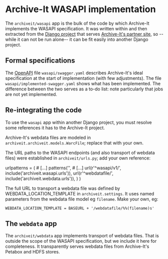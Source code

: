 # Archive-It WASAPI implementation

The `archiveit/wasapi` app is the bulk of the code by which Archive-It implements the WASAPI specification.  It was written within and then extracted from the [Django project](https://www.djangoproject.com/) that serves [Archive-It's partner site](https://partner.archive-it.org/), so --while it can not be run alone-- it can be fit easily into another Django project.


## Formal specifications

The [OpenAPI](https://www.openapis.org/) file `wasapi/swagger.yaml` describes Archive-It's ideal specification at the start of implementation (with few adjustments).  The file `wasapi/implemented-swagger.yaml` shows what has been implemented.  The difference between the two serves as a to-do list:  note particularly that jobs are not yet implemented.


## Re-integrating the code

To use the `wasapi` app within another Django project, you must resolve some references it has to the Archive-It project.

Archive-It's webdata files are modeled in `archiveit.archiveit.models.WarcFile`; replace that with your own.

The URL paths to the WASAPI endpoints (and also transport of webdata files) were established in `archiveit/urls.py`; add your own reference:

  urlpatterns = (
    # [...]
    patterns('',
      # [...]
      url(r'^wasapi/v1/', include('archiveit.wasapi.urls')),
      url(r'^webdatafile/', include('archiveit.webdata.urls')),
    )
  )

The full URL to transport a webdata file was defined by WEBDATA_LOCATION_TEMPLATE in `archiveit.settings`.  It uses named parameters from the webdata file model eg `filename`.  Make your own, eg:

    WEBDATA_LOCATION_TEMPLATE = BASEURL + '/webdatafile/%%(filename)s'


## The `webdata` app

The `archiveit/webdata` app implements transport of webdata files.  That is outside the scope of the WASAPI specification, but we include it here for completeness.  It transparently serves webdata files from Archive-It's Petabox and HDFS stores.
